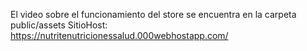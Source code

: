El video sobre el funcionamiento del store se encuentra en la carpeta public/assets
SitioHost: https://nutritenutricionessalud.000webhostapp.com/

